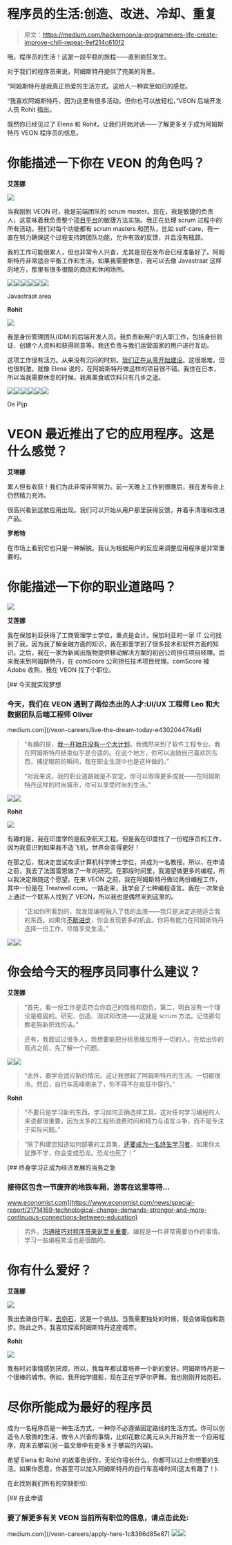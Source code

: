 # 程序员的生活:创造、改进、冷却、重复

> 原文：<https://medium.com/hackernoon/a-programmers-life-create-improve-chill-repeat-9ef214c610f2>

哦，程序员的生活！这是一段平稳的旅程——直到疯狂发生。

对于我们的程序员来说，阿姆斯特丹提供了完美的背景。

“阿姆斯特丹是我真正热爱的生活方式。这给人一种宾至如归的感觉。

“我喜欢阿姆斯特丹，因为这里有很多活动。但你也可以放轻松，”VEON 后端开发人员 Rohit 指出。

既然你已经见过了 Elena 和 Rohit，让我们开始对话——了解更多关于成为阿姆斯特丹 VEON 程序员的信息。

# 你能描述一下你在 VEON 的角色吗？

**艾莲娜**

![](img/9f4ff403b58dfd28ae136b8186d715cc.png)

当我刚到 VEON 时，我是前端团队的 scrum master。现在，我是敏捷的负责人，这意味着我负责整个[项目平台](/veon-careers/why-you-should-join-veon-now-86f426dc2c36)的敏捷方法实施。我正在处理 scrum 过程中的所有活动。我们对每个功能都有 scrum masters 和团队，比如 self-care，我一直在努力确保这个过程支持跨团队功能，允许有效的反馈，并且没有瓶颈。

我的工作可能很累人，但也非常令人兴奋，尤其是现在发布会已经准备好了。阿姆斯特丹非常适合平衡工作和生活。如果我需要休息，我可以去像 Javastraat 这样的地方，那里有很多很酷的商店和休闲场所。

![](img/6e4137458cecc78ef756551008bbe7f2.png)![](img/d91307d1aace905dae01ab2ae61be15d.png)![](img/d00ea5111617d7d90987f0606c947e33.png)![](img/de92b7ac81c262c8bdb6f55d6b00d8b7.png)![](img/67a7b0b24a13446fdc8515b024a56684.png)![](img/e630b546c1d5d1dcbe045eb3004598b1.png)

Javastraat area

**Rohit**

![](img/0624252146bf33c30bd4e934315d41be.png)

我是身份管理团队(IDM)的后端开发人员。我负责新用户的入职工作，包括身份验证、创建个人资料和获得同意等。我还负责与我们运营国家的用户进行互动。

这项工作很有活力。从来没有沉闷的时刻。[我们正在从零开始建设](/veon-careers/why-you-should-join-veon-now-86f426dc2c36)。这很艰难，但也很刺激。就像 Elena 说的，在阿姆斯特丹做这样的项目很不错。我住在日本，所以当我需要休息的时候，我离美食或饮料只有几步之遥。

![](img/6abd7816d024bf06c0acd12d3e3239ce.png)![](img/74dc7b14fb77c1bb400248049bccbeca.png)![](img/ba3d026bfd3a64004f1b3aef6bf95215.png)![](img/8b99ee7494ac039d2d272f13f49612a4.png)![](img/df44b26ed6c6fd862643e32f9e28fd3e.png)![](img/5fc88a475e9e85762644afda4f728e2d.png)

De Pijp

# VEON 最近推出了它的应用程序。这是什么感觉？

**艾琳娜**

累人但有收获！我们为此非常非常努力。前一天晚上工作到很晚后，我在发布会上仍然精力充沛。

很高兴看到这款应用出现。我们可以开始从用户那里获得反馈，并着手清理和改进产品。

**罗希特**

在市场上看到它也只是一种解脱。我认为根据用户的反应来调整应用程序是非常重要的。

# 你能描述一下你的职业道路吗？

![](img/9c30a6d0be361dca66dc4709a3312f49.png)

**艾莲娜**

我在保加利亚获得了工商管理学士学位，重点是会计。保加利亚的一家 IT 公司找到了我，因为我了解金融方面的知识，我在那里学到了很多技术和软件方面的知识。之后，我在一家为新闻出版物提供移动解决方案的初创公司担任项目经理。后来我来到阿姆斯特丹，在 comScore 公司担任技术项目经理。comScore 被 Adobe 收购，我在 VEON 找了个职位。

[](/veon-careers/live-the-dream-today-e430204474a6) [## 今天就实现梦想

### 今天，我们在 VEON 遇到了两位杰出的人才:UI/UX 工程师 Leo 和大数据团队后端工程师 Oliver

medium.com](/veon-careers/live-the-dream-today-e430204474a6) 

> “有趣的是，[我一开始并没有一个大计划](/veon-careers/live-the-dream-today-e430204474a6)。我偶然来到了软件工程专业。我在阿姆斯特丹结束似乎是合适的。在这个地方，你可以追随自己喜欢的东西，捕捉眼前的瞬间，我在职业生涯中也是这样做的。”
> 
> “对我来说，我的职业道路就是不安定。你可以取得更多成就——在阿姆斯特丹这样的时尚城市，你可以享受时尚的生活。”

![](img/12cfe9af91bfa88de06b02dde59fb1cc.png)![](img/3bb5d032204b62d761c1c3fff717d717.png)

**Rohit**

![](img/51cb1011d16e5d6c876a89c43e43c69e.png)

有趣的是，我在印度学的是航空航天工程。但是我在印度找了一份程序员的工作，因为我意识到如果我不造飞机，世界会变得更好！

在那之后，我决定尝试攻读计算机科学博士学位，并成为一名教授。所以，在申请之前，我去了法国雷恩做了一年的研究。在那段时间里，我渴望做更多的编程，所以我决定跟随这个愿望。在来 VEON 之前，我在阿姆斯特丹做过两份编程工作，其中一份是在 Treatwell.com。一路走来，我学会了七种编程语言。我在一次聚会上通过一个联系人找到了 VEON，所以我也是偶然来到这里的。

> “正如你所看到的，我发现编程融入了我的血液——我只是决定追随适合我的东西。如果你[不断进步](/veon-careers/how-to-improve-as-you-go-wisdom-and-espresso-from-a-test-automation-engineer-c4a0c012a6c2)，你会发现更多的机会。你将有能力在阿姆斯特丹选择一份工作，尽情享受生活。”

![](img/e24b0c8d2363ae508357f85e5489421a.png)![](img/67ecd22e87784c9177bc1bdaf5ee43f4.png)

# 你会给今天的程序员同事什么建议？

**艾莲娜**

> “首先，看一份工作是否符合你自己的性格和抱负。第二，明白没有一个理论是稳固的。研究、创造、测试和改进——这就是 scrum 方法。记住那句教老狗新把戏的话。”

> 还有，我面试过很多人。我想要能把分析思维应用于一切的人。在给出你的观点之前，先了解一个问题。

![](img/336e6db2e712751b40a2ece352dc7613.png)![](img/b72b9e35f5be5d3a35dd383470829417.png)

> “此外，要学会适应新的情况。这让我想起了阿姆斯特丹的生活。一切都很冷。然后，自行车高峰期来了，你不得不在疯狂中穿行。”

**Rohit**

> “不要只是学习新的东西。学习如何正确选择工具。这对任何学习编程的人来说都很重要，因为太多的工程师浪费时间和精力与语言斗争，而不是专注于实际问题。”

> “除了构建您知道如何部署的工具集，[还要成为一名终生学习者](https://www.economist.com/news/special-report/21714169-technological-change-demands-stronger-and-more-continuous-connections-between-education)。如果你太犹豫不学，你会变成恐龙。恐龙也死了！”

[](https://www.economist.com/news/special-report/21714169-technological-change-demands-stronger-and-more-continuous-connections-between-education) [## 终身学习正成为经济发展的当务之急

### 接待区包含一节废弃的地铁车厢，游客在这里等待…

www.economist.com](https://www.economist.com/news/special-report/21714169-technological-change-demands-stronger-and-more-continuous-connections-between-education) 

> 另外，[沟通技巧对程序员来说至关重要](https://www.codingame.com/blog/10-tips-to-improve-your-communication-skills-as-a-software-developer/)。编程是一件非常需要协作的事情。学习一些编程笑话也是很酷的。

# 你有什么爱好？

**艾莲娜**

![](img/6705ea5fe7f0e04c8e950011b0c0efeb.png)

我出去骑自行车，[去抱石](http://amsterdamclimbers.com/page/indoor-climbing-walls-nederland)，这是一个挑战。当我需要独处的时候，我会做瑜伽和跑步。除此之外，我喜欢探索阿姆斯特丹这座城市。

**Rohit**

![](img/f2f844a40ee1a9449a545e9ee0c94b54.png)

我有时对事情感到厌烦。所以，我每年都试着培养一个新的爱好。阿姆斯特丹是一个很棒的城市。例如，我开始学摄影，现在正在学萨尔萨舞。我也刚刚开始抱石。

# 尽你所能成为最好的程序员

成为一名程序员是一种生活方式，一种你不必遵循固定路线的生活方式。你可以创造令人敬畏的生活，做令人兴奋的事情，比如花数亿美元从头开始开发一个应用程序，周末去攀岩(另一篇文章中有更多关于攀岩的内容)。

希望 Elena 和 Rohit 的故事告诉你，无论你擅长什么，你都可以过上你想要的生活。如果你愿意，你甚至可以加入阿姆斯特丹的自行车高峰时间(这太有趣了！).

在此找到我们所有的空缺职位:

[](/veon-careers/apply-here-1c8366d85e87) [## 在此申请

### 要了解更多有关 VEON 当前所有职位的信息，请点击此处:

medium.com](/veon-careers/apply-here-1c8366d85e87) ![](img/62b1f73af3018a741903e35b4b0dbf29.png)![](img/38d247883fb5eee60a3b62804a3f6ea1.png)